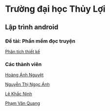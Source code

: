 <h1>Trường đại học Thủy Lợi </h1>
<h2>Lập trình android</h2>
<h3>Đề tài: Phần mềm đọc truyện</h3>

[Phân tích thiết kế](https://docs.google.com/document/d/1qRCozuU19QA7BXfavXgDZ6uOu4xHG2iqXYYYuTJAF5A/edit)

<h3>Các thành viên</h3>

  [Hoàng Ánh Nguyệt](https://github.com/HoangNguyet)

[Nguyễn Thị Ngọc Ánh](https://github.com/Anhnguyen12062003)

[Lê Khắc Ninh](https://github.com/Nik211885)

[Phạm Văn Quang](https://github.com/quangprokt)

